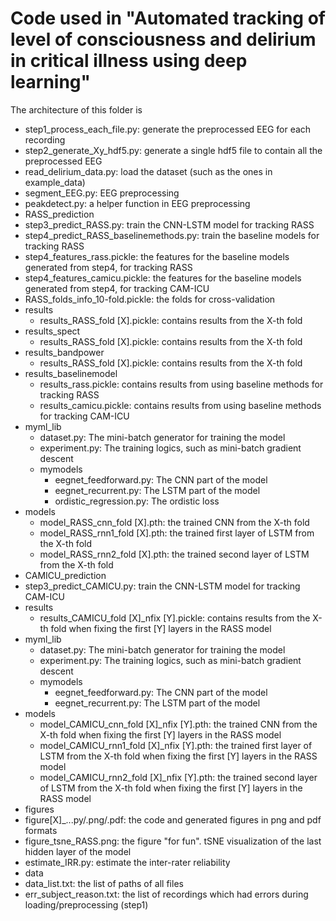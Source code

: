 # Code used in "Automated tracking of level of consciousness and delirium in critical illness using deep learning"

The architecture of this folder is

* step1_process_each_file.py: generate the preprocessed EEG for each recording
* step2_generate_Xy_hdf5.py: generate a single hdf5 file to contain all the preprocessed EEG
* read_delirium_data.py: load the dataset (such as the ones in example_data)
* segment_EEG.py: EEG preprocessing
* peakdetect.py: a helper function in EEG preprocessing
* RASS_prediction
* step3_predict_RASS.py: train the CNN-LSTM model for tracking RASS
* step4_predict_RASS_baselinemethods.py: train the baseline models for tracking RASS
* step4_features_rass.pickle: the features for the baseline models generated from step4, for tracking RASS
* step4_features_camicu.pickle: the features for the baseline models generated from step4, for tracking CAM-ICU
* RASS_folds_info_10-fold.pickle: the folds for cross-validation
* results
  * results_RASS_fold [X].pickle: contains results from the X-th fold
* results_spect
  * results_RASS_fold [X].pickle: contains results from the X-th fold
* results_bandpower
  * results_RASS_fold [X].pickle: contains results from the X-th fold
* results_baselinemodel
  * results_rass.pickle: contains results from using baseline methods for tracking RASS
  * results_camicu.pickle: contains results from using baseline methods for tracking CAM-ICU
* myml_lib
  * dataset.py: The mini-batch generator for training the model
  * experiment.py: The training logics, such as mini-batch gradient descent
  * mymodels
    * eegnet_feedforward.py: The CNN part of the model
    * eegnet_recurrent.py: The LSTM part of the model
    * ordistic_regression.py: The ordistic loss
* models
  * model_RASS_cnn_fold [X].pth: the trained CNN from the X-th fold
  * model_RASS_rnn1_fold [X].pth: the trained first layer of LSTM from the X-th fold
  * model_RASS_rnn2_fold [X].pth: the trained second layer of LSTM from the X-th fold
* CAMICU_prediction
* step3_predict_CAMICU.py: train the CNN-LSTM model for tracking CAM-ICU
* results
  * results_CAMICU_fold [X]_nfix [Y].pickle: contains results from the X-th fold when fixing the first [Y] layers in the RASS model
* myml_lib
  * dataset.py: The mini-batch generator for training the model
  * experiment.py: The training logics, such as mini-batch gradient descent
  * mymodels
    * eegnet_feedforward.py: The CNN part of the model
    * eegnet_recurrent.py: The LSTM part of the model
* models
  * model_CAMICU_cnn_fold [X]_nfix [Y].pth: the trained CNN from the X-th fold when fixing the first [Y] layers in the RASS model
  * model_CAMICU_rnn1_fold [X]_nfix [Y].pth: the trained first layer of LSTM from the X-th fold when fixing the first [Y] layers in the RASS model
  * model_CAMICU_rnn2_fold [X]_nfix [Y].pth: the trained second layer of LSTM from the X-th fold when fixing the first [Y] layers in the RASS model
* figures
* figure[X]_...py/.png/.pdf: the code and generated figures in png and pdf formats
* figure_tsne_RASS.png: the figure "for fun". tSNE visualization of the last hidden layer of the model
* estimate_IRR.py: estimate the inter-rater reliability
* data
* data_list.txt: the list of paths of all files
* err_subject_reason.txt: the list of recordings which had errors during loading/preprocessing (step1)
